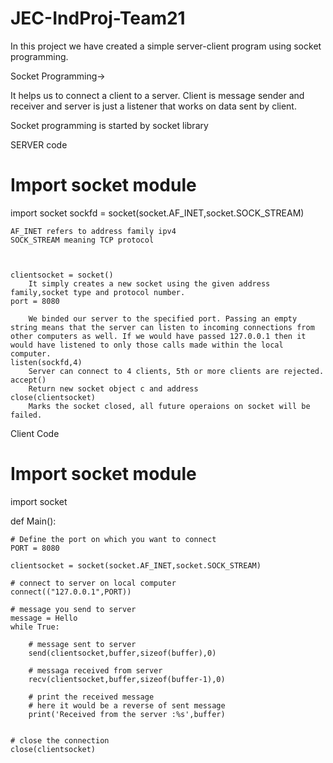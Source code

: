 # JEC-IndProj-Team21

In this project we have created a simple server-client program using socket programming.

Socket Programming->

It helps us to connect a client to a server. Client is message sender and receiver and server is just a listener that works on data sent by client.

Socket programming is started by socket library


SERVER code

# Import socket module
import socket
sockfd = socket(socket.AF_INET,socket.SOCK_STREAM)

    AF_INET refers to address family ipv4
    SOCK_STREAM meaning TCP protocol



    clientsocket = socket()
        It simply creates a new socket using the given address family,socket type and protocol number.
    port = 8080
       
        We binded our server to the specified port. Passing an empty string means that the server can listen to incoming connections from other computers as well. If we would have passed 127.0.0.1 then it would have listened to only those calls made within the local computer.
    listen(sockfd,4)
        Server can connect to 4 clients, 5th or more clients are rejected.
    accept()
        Return new socket object c and address
    close(clientsocket)
        Marks the socket closed, all future operaions on socket will be failed.





Client Code

# Import socket module
import socket


def Main():
   

    # Define the port on which you want to connect
    PORT = 8080

    clientsocket = socket(socket.AF_INET,socket.SOCK_STREAM)

    # connect to server on local computer
    connect(("127.0.0.1",PORT))

    # message you send to server
    message = Hello 
    while True:

        # message sent to server
        send(clientsocket,buffer,sizeof(buffer),0)

        # messaga received from server
        recv(clientsocket,buffer,sizeof(buffer-1),0)

        # print the received message
        # here it would be a reverse of sent message
        print('Received from the server :%s',buffer)

        
    # close the connection
    close(clientsocket)







